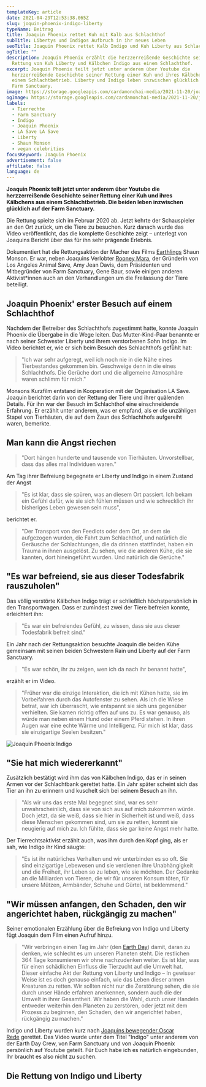 ```yaml
---
templateKey: article
date: 2021-04-29T12:53:38.065Z
slug: joquin-phoenix-indigo-liberty
typeName: Beitrag
title: Joaquin Phoenix rettet Kuh mit Kalb aus Schlachthof
subTitle: Libertys und Indigos Aufbruch in ihr neues Leben
seoTitle: Joaquin Phoenix rettet Kalb Indigo und Kuh Liberty aus Schlachthof
ogTitle: ""
description: Joaquin Phoenix erzählt die herzzerreißende Geschichte seiner
  Rettung von Kuh Liberty und Kälbchen Indigo aus einem Schlachthof.
excerpt: Joaquin Phoenix teilt jetzt unter anderem über Youtube die
  herzzerreißende Geschichte seiner Rettung einer Kuh und ihres Kälbchens aus
  einem Schlachtbetrieb. Liberty und Indigo leben inzwischen glücklich auf der
  Farm Sanctuary.
image: https://storage.googleapis.com/cardamonchai-media/2021-11-20/joaquin-phonix-indigo-liberty-jpg-imagine-180818_646776_1024_768/640.webp
ogImage: https://storage.googleapis.com/cardamonchai-media/2021-11-20/joaquin-phonix-indigo-liberty-fb-jpg-imagine-180818_676774_1200_628/640.webp
labels:
  - Tierrechte
  - Farm Sanctuary
  - Indigo
  - Joaquin Phoenix
  - LA Save LA Save
  - Liberty
  - Shaun Monson
  - vegan celebrities
focusKeyword: Joaquin Phoenix
advertisement: false
affiliate: false
language: de
---
```


**Joaquin Phoenix teilt jetzt unter anderem über Youtube die herzzerreißende Geschichte seiner Rettung einer Kuh und ihres Kälbchens aus einem Schlachtbetrieb. Die beiden leben inzwischen glücklich auf der Farm Sanctuary.**

Die Rettung spielte sich im Februar 2020 ab. Jetzt kehrte der Schauspieler an den Ort zurück, um die Tiere zu besuchen. Kurz danach wurde das Video veröffentlicht, das die komplette Geschichte zeigt – unterlegt von Joaquins Bericht über das für ihn sehr prägende Erlebnis.

Dokumentiert hat die Rettungsaktion der Macher des Films [Earthlings](/2020/07/earthlings/) Shaun Monson. Er war, neben Joaquins Verlobter [Rooney Mara](/2020/08/the-end-of-medicine/), der Gründerin von Los Angeles Animal Save, Amy Jean Davis, dem Präsidenten und Mitbegründer von Farm Sanctuary, Gene Baur, sowie einigen anderen Aktivist\*innen auch an den Verhandlungen um die Freilassung der Tiere beteiligt.

## Joaquin Phoenix' erster Besuch auf einem Schlachthof

Nachdem der Betreiber des Schlachthofs zugestimmt hatte, konnte Joaquin Phoenix die Übergabe in die Wege leiten. Das Mutter-Kind-Paar benannte er nach seiner Schwester Liberty und ihrem verstorbenen Sohn Indigo. Im Video berichtet er, wie er sich beim Besuch des Schlachthofs gefühlt hat:

> "Ich war sehr aufgeregt, weil ich noch nie in die Nähe eines Tierbestandes gekommen bin. Geschweige denn in die eines Schlachthofs. Die Gerüche dort und die allgemeine Atmosphäre waren schlimm für mich."

Monsons Kurzfilm entstand in Kooperation mit der Organisation LA Save. Joaquin berichtet darin von der Rettung der Tiere und ihrer quälenden Details. Für ihn war der Besuch im Schlachthof eine einschneidende Erfahrung. Er erzählt unter anderem, was er empfand, als er die unzähligen Stapel von Tierhäuten, die auf dem Zaun des Schlachthofs aufgereiht waren, bemerkte.

## Man kann die Angst riechen

> "Dort hängen hunderte und tausende von Tierhäuten. Unvorstellbar, dass das alles mal Individuen waren."

Am Tag ihrer Befreiung begegnete er Liberty und Indigo in einem Zustand der Angst

> "Es ist klar, dass sie spüren, was an diesem Ort passiert. Ich bekam ein Gefühl dafür, wie sie sich fühlen müssen und wie schrecklich ihr bisheriges Leben gewesen sein muss",

berichtet er.

> "Der Transport von den Feedlots oder dem Ort, an dem sie aufgezogen wurden, die Fahrt zum Schlachthof, und natürlich die Geräusche der Schlachtungen, die da drinnen stattfindet, haben ein Trauma in ihnen ausgelöst. Zu sehen, wie die anderen Kühe, die sie kannten, dort hineingeführt wurden. Und natürlich die Gerüche."

## "Es war befreiend, sie aus dieser Todesfabrik rauszuholen"

Das völlig verstörte Kälbchen Indigo trägt er schließlich höchstpersönlich in den Transportwagen. Dass er zumindest zwei der Tiere befreien konnte, erleichtert ihn:

> "Es war ein befreiendes Gefühl, zu wissen, dass sie aus dieser Todesfabrik befreit sind."

Ein Jahr nach der Rettungsaktion besuchte Joaquin die beiden Kühe gemeinsam mit seinen beiden Schwestern Rain und Liberty auf der Farm Sanctuary.

> "Es war schön, ihr zu zeigen, wen ich da nach ihr benannt hatte",

erzählt er im Video.

> "Früher war die einzige Interaktion, die ich mit Kühen hatte, sie im Vorbeifahren durch das Autofenster zu sehen. Als ich die Wiese betrat, war ich überrascht, wie entspannt sie sich uns gegenüber verhielten. Sie kamen richtig offen auf uns zu. Es war genauso, als würde man neben einem Hund oder einem Pferd stehen. In ihren Augen war eine echte Wärme und Intelligenz. Für mich ist klar, dass sie einzigartige Seelen besitzen."

![Joaquin Phoenix Indigo](https://storage.googleapis.com/cardamonchai-media/2021-11-20/bildschirmfoto-2021-04-29-um-17-39-04-png-imagine-181818_696869_1780_668/640.webp 'Indigo am Tag ihrer Rettung und heute.')

## "Sie hat mich wiedererkannt"

Zusätzlich bestätigt wird ihm das von Kälbchen Indigo, das er in seinen Armen vor der Schlachtbank gerettet hatte. Ein Jahr später scheint sich das Tier an ihn zu erinnern und kuschelt sich bei seinem Besuch an ihn.

> "Als wir uns das erste Mal begegnet sind, war es sehr unwahrscheinlich, dass sie von sich aus auf mich zukommen würde. Doch jetzt, da sie weiß, dass sie hier in Sicherheit ist und weiß, dass diese Menschen gekommen sind, um sie zu retten, kommt sie neugierig auf mich zu. Ich fühlte, dass sie gar keine Angst mehr hatte.

Der Tierrechtsaktivist erzählt auch, was ihm durch den Kopf ging, als er sah, wie Indigo ihr Kind säugte:

> "Es ist ihr natürliches Verhalten und wir unterbinden es so oft. Sie sind einzigartige Lebewesen und sie verdienen ihre Unabhängigkeit und die Freiheit, ihr Leben so zu leben, wie sie möchten. Der Gedanke an die Milliarden von Tieren, die wir für unseren Konsum töten, für unsere Mützen, Armbänder, Schuhe und Gürtel, ist beklemmend."

## "Wir müssen anfangen, den Schaden, den wir angerichtet haben, rückgängig zu machen"

Seiner emotionalen Erzählung über die Befreiung von Indigo und Liberty fügt Joaquin dem Film einen Aufruf hinzu.

> "Wir verbringen einen Tag im Jahr (den [Earth Day](/2021/04/earth-day-2021/)) damit, daran zu denken, wie schlecht es um unseren Planeten steht. Die restlichen 364 Tage konsumieren wir ohne nachzudenken weiter. Es ist klar, was für einen schädlichen Einfluss die Tierzucht auf die Umwelt hat. Dieser einfache Akt der Rettung von Liberty und Indigo – In gewisser Weise ist es doch genauso einfach, wie das Leben dieser armen Kreaturen zu retten. Wir sollten nicht nur die Zerstörung sehen, die sie durch unser Hände erfahren anerkennen, sondern auch die der Umwelt in ihrer Gesamtheit. Wir haben die Wahl, durch unser Handeln entweder weiterhin den Planeten zu zerstören, oder jetzt mit dem Prozess zu beginnen, den Schaden, den wir angerichtet haben, rückgängig zu machen."

Indigo und Liberty wurden kurz nach [Joaquins bewegender Oscar Rede](/2020/02/joaquin-phoenix-oscar/) gerettet. Das Video wurde unter dem Titel "Indigo" unter anderem von der Earth Day Crew, von Farm Sanctuary und von Joaquin Phoenix persönlich auf Youtube geteilt. Für Euch habe ich es natürlich eingebunden, Ihr braucht es also nicht zu suchen.

## Die Rettung von Indigo und Liberty

<YouTube id="Tc2fcTB_PZI" />
